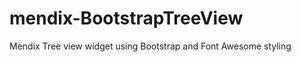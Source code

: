 mendix-BootstrapTreeView
========================

Mendix Tree view widget using Bootstrap and Font Awesome styling
